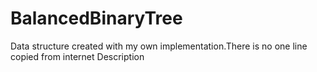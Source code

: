 # BalancedBinaryTree
Data structure created with my own implementation.There is no one line copied from internet
Description
